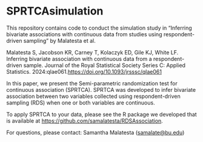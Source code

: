 
<!-- README.md is generated from README.Rmd. Please edit that file -->

# SPRTCAsimulation
     
This repository contains code to conduct the simulation study in
“Inferring bivariate associations with continuous data from studies
using respondent-driven sampling” by Malatesta et al.      
     
Malatesta S, Jacobson KR, Carney T, Kolaczyk ED, Gile KJ, White LF. Inferring bivariate association with continuous data from a respondent-driven sample. Journal of the Royal Statistical Society Series C: Applied Statistics. 2024:qlae061.<https://doi.org/10.1093/jrsssc/qlae061>
      
In this paper, we present the Semi-parametric randomization test for continuous
association (SPRTCA). SPRTCA was developed to infer bivariate
association between two variables collected using respondent-driven
sampling (RDS) when one or both variables are continuous.      
     
To apply SPRTCA to your data, please see the R package we developed that
is available at <https://github.com/samalatesta/RDSAssociation>.     
      
For questions, please contact: Samantha Malatesta (<samalate@bu.edu>)
